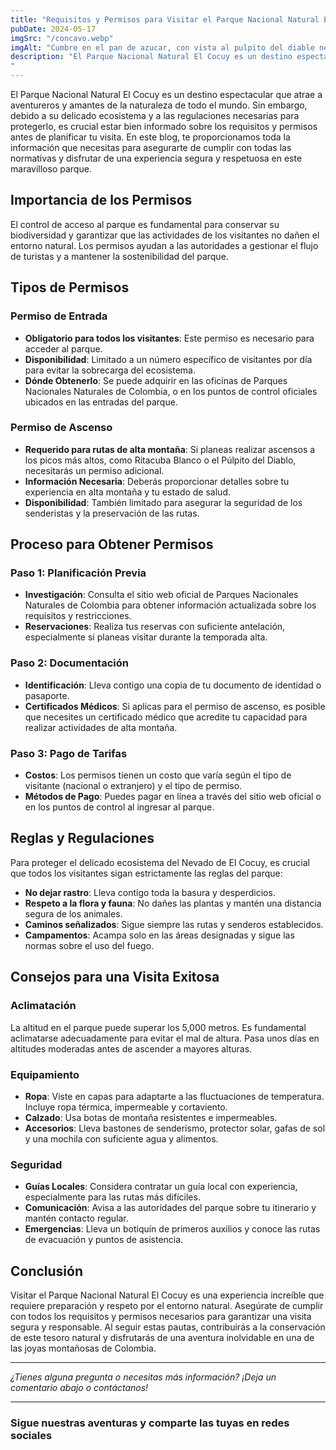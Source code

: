 ```yaml
---
title: "Requisitos y Permisos para Visitar el Parque Nacional Natural El Cocuy"
pubDate: 2024-05-17
imgSrc: "/concavo.webp"
imgAlt: "Cumbre en el pan de azucar, con vista al pulpito del diable nevado de el cocuy"
description: "El Parque Nacional Natural El Cocuy es un destino espectacular que atrae a aventureros y amantes de la naturaleza de todo el mundo. Sin embargo, debido a su delicado ecosistema y a las regulaciones necesarias para protegerlo, es crucial estar bien informado sobre los requisitos y permisos antes de planificar tu visita. En este blog, te proporcionamos toda la información que necesitas para asegurarte de cumplir con todas las normativas y disfrutar de una experiencia segura y respetuosa en este maravilloso parque.
"
---
```


El Parque Nacional Natural El Cocuy es un destino espectacular que atrae a aventureros y amantes de la naturaleza de todo el mundo. Sin embargo, debido a su delicado ecosistema y a las regulaciones necesarias para protegerlo, es crucial estar bien informado sobre los requisitos y permisos antes de planificar tu visita. En este blog, te proporcionamos toda la información que necesitas para asegurarte de cumplir con todas las normativas y disfrutar de una experiencia segura y respetuosa en este maravilloso parque.

## Importancia de los Permisos

El control de acceso al parque es fundamental para conservar su biodiversidad y garantizar que las actividades de los visitantes no dañen el entorno natural. Los permisos ayudan a las autoridades a gestionar el flujo de turistas y a mantener la sostenibilidad del parque.

## Tipos de Permisos

### Permiso de Entrada

- **Obligatorio para todos los visitantes**: Este permiso es necesario para acceder al parque.
- **Disponibilidad**: Limitado a un número específico de visitantes por día para evitar la sobrecarga del ecosistema.
- **Dónde Obtenerlo**: Se puede adquirir en las oficinas de Parques Nacionales Naturales de Colombia, o en los puntos de control oficiales ubicados en las entradas del parque.

### Permiso de Ascenso

- **Requerido para rutas de alta montaña**: Si planeas realizar ascensos a los picos más altos, como Ritacuba Blanco o el Púlpito del Diablo, necesitarás un permiso adicional.
- **Información Necesaria**: Deberás proporcionar detalles sobre tu experiencia en alta montaña y tu estado de salud.
- **Disponibilidad**: También limitado para asegurar la seguridad de los senderistas y la preservación de las rutas.

## Proceso para Obtener Permisos

### Paso 1: Planificación Previa

- **Investigación**: Consulta el sitio web oficial de Parques Nacionales Naturales de Colombia para obtener información actualizada sobre los requisitos y restricciones.
- **Reservaciones**: Realiza tus reservas con suficiente antelación, especialmente si planeas visitar durante la temporada alta.

### Paso 2: Documentación

- **Identificación**: Lleva contigo una copia de tu documento de identidad o pasaporte.
- **Certificados Médicos**: Si aplicas para el permiso de ascenso, es posible que necesites un certificado médico que acredite tu capacidad para realizar actividades de alta montaña.

### Paso 3: Pago de Tarifas

- **Costos**: Los permisos tienen un costo que varía según el tipo de visitante (nacional o extranjero) y el tipo de permiso.
- **Métodos de Pago**: Puedes pagar en línea a través del sitio web oficial o en los puntos de control al ingresar al parque.

## Reglas y Regulaciones

Para proteger el delicado ecosistema del Nevado de El Cocuy, es crucial que todos los visitantes sigan estrictamente las reglas del parque:

- **No dejar rastro**: Lleva contigo toda la basura y desperdicios.
- **Respeto a la flora y fauna**: No dañes las plantas y mantén una distancia segura de los animales.
- **Caminos señalizados**: Sigue siempre las rutas y senderos establecidos.
- **Campamentos**: Acampa solo en las áreas designadas y sigue las normas sobre el uso del fuego.

## Consejos para una Visita Exitosa

### Aclimatación

La altitud en el parque puede superar los 5,000 metros. Es fundamental aclimatarse adecuadamente para evitar el mal de altura. Pasa unos días en altitudes moderadas antes de ascender a mayores alturas.

### Equipamiento

- **Ropa**: Viste en capas para adaptarte a las fluctuaciones de temperatura. Incluye ropa térmica, impermeable y cortaviento.
- **Calzado**: Usa botas de montaña resistentes e impermeables.
- **Accesorios**: Lleva bastones de senderismo, protector solar, gafas de sol y una mochila con suficiente agua y alimentos.

### Seguridad

- **Guías Locales**: Considera contratar un guía local con experiencia, especialmente para las rutas más difíciles.
- **Comunicación**: Avisa a las autoridades del parque sobre tu itinerario y mantén contacto regular.
- **Emergencias**: Lleva un botiquín de primeros auxilios y conoce las rutas de evacuación y puntos de asistencia.

## Conclusión

Visitar el Parque Nacional Natural El Cocuy es una experiencia increíble que requiere preparación y respeto por el entorno natural. Asegúrate de cumplir con todos los requisitos y permisos necesarios para garantizar una visita segura y responsable. Al seguir estas pautas, contribuirás a la conservación de este tesoro natural y disfrutarás de una aventura inolvidable en una de las joyas montañosas de Colombia.

---

_¿Tienes alguna pregunta o necesitas más información? ¡Deja un comentario abajo o contáctanos!_

---

### Sigue nuestras aventuras y comparte las tuyas en redes sociales
